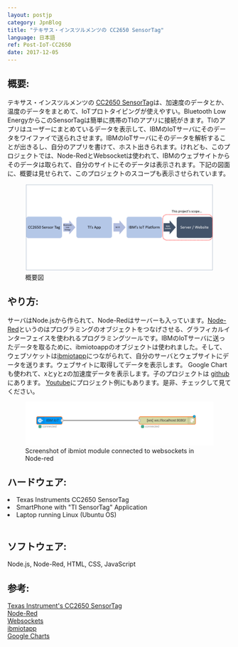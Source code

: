 ```yaml
---
layout: postjp
category: JpnBlog
title: "テキサス・インスツルメンツの CC2650 SensorTag"
language: 日本語
ref: Post-IoT-CC2650
date: 2017-12-05
---
```


## 概要:

テキサス・インスツルメンツの [CC2650 SensorTag](http://www.tij.co.jp/tool/jp/cc2650stk)は、加速度のデータとか、温度のデータをまとめて、IoTプロトタイピングが使えやすい。Bluetooth Low EnergyからこのSensorTagは簡単に携帯のTIのアプリに接続がきます。TIのアプリはユーザーにまとめているデータを表示して、IBMのIoTサーバにそのデータをワイファイで送られさせます。IBMのIoTサーバにそのデータを解析することが出きるし、自分のアプリを書けて、ホスト出きられます。けれども、このプロジェクトでは、Node-RedとWebsocketは使われて、IBMのウェブサイトからそのデータは取られて、自分のサイトにそのデータは表示されます。下記の図面に、概要は見せられて、このプロジェクトのスコープも表示させられています。

<div class="mb-3">
<figure>
  <img class="mx-auto d-block mb-3" style="width: 600px;" src="/assets/img/projects/cc2650/cc2650_diagram.png" alt="cc2650_diagram">
  <figcaption class="figure-caption text-center">概要図</figcaption>
</figure>
</div>

## やり方:
サーバはNode.jsから作られて、Node-Redはサーバーも入っています。[Node-Red](https://nodered.org/)というのはプログラミングのオブジェクトをつなげさせる、グラフィカルインターフェイスを使われるプログラミングツールです。IBMのIoTサーバに送ったデータを取るために、ibmiotoappのオブジェクトは使われました。そして、ウェブソケットは[ibmiotapp](https://www.npmjs.com/package/node-red-contrib-scx-ibmiotapp)につながられて、自分のサーバとウェブサイトにデータを送ります。ウェブサイトに取得してデータを表示します。 Google Chart も使われて、xとyとzの加速度データを表示します。子のプロジェクトは [github](https://github.com/JLSeto/CC2650) にあります。 [Youtube](https://www.youtube.com/watch?v=2XyzMGU4GSo)にプロジェクト例にもあります。是非、チェックして見てください。

<div class="mb-3">
<figure>
  <img class="mx-auto d-block mb-3" style="width: 600px;" src="/assets/img/projects/cc2650/middleware.png" alt="ibmiotapp">
  <figcaption class="figure-caption text-center">Screenshot of ibmiot module connected to websockets in Node-red</figcaption>
</figure>
</div>

## ハードウェア:
<li>Texas Instruments CC2650 SensorTag</li>
<li>SmartPhone with "TI SensorTag" Application</li>
<li>Laptop running Linux (Ubuntu OS)</li><br>

## ソフトウェア:
Node.js, Node-Red,
HTML, CSS, JavaScript

## 参考:
<a href="http://www.tij.co.jp/tool/jp/cc2650stk">Texas Instrument's CC2650 SensorTag</a><br>
<a href="https://nodered.org/">Node-Red</a><br>
<a href="https://github.com/websockets/ws">Websockets</a><br>
<a href="https://www.npmjs.com/package/node-red-contrib-scx-ibmiotapp">ibmiotapp</a><br>
<a href="https://developers.google.com/chart/">Google Charts</a>
